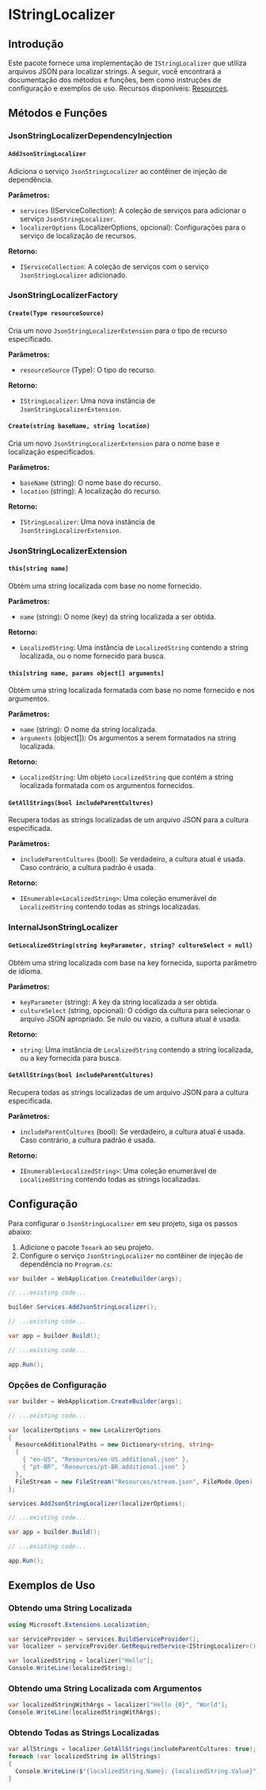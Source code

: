 # IStringLocalizer

## Introdução

Este pacote fornece uma implementação de `IStringLocalizer` que utiliza arquivos JSON para localizar strings. A seguir, você encontrará a documentação dos métodos e funções, bem como instruções de configuração e exemplos de uso. Recursos disponíveis: [Resources](./Resources.md).

## Métodos e Funções

### JsonStringLocalizerDependencyInjection

#### `AddJsonStringLocalizer`

Adiciona o serviço `JsonStringLocalizer` ao contêiner de injeção de dependência.

**Parâmetros:**

- `services` (IServiceCollection): A coleção de serviços para adicionar o serviço `JsonStringLocalizer`.
- `localizerOptions` (LocalizerOptions, opcional): Configurações para o serviço de localização de recursos.

**Retorno:**

- `IServiceCollection`: A coleção de serviços com o serviço `JsonStringLocalizer` adicionado.

### JsonStringLocalizerFactory

#### `Create(Type resourceSource)`

Cria um novo `JsonStringLocalizerExtension` para o tipo de recurso especificado.

**Parâmetros:**

- `resourceSource` (Type): O tipo do recurso.

**Retorno:**

- `IStringLocalizer`: Uma nova instância de `JsonStringLocalizerExtension`.

#### `Create(string baseName, string location)`

Cria um novo `JsonStringLocalizerExtension` para o nome base e localização especificados.

**Parâmetros:**

- `baseName` (string): O nome base do recurso.
- `location` (string): A localização do recurso.

**Retorno:**

- `IStringLocalizer`: Uma nova instância de `JsonStringLocalizerExtension`.

### JsonStringLocalizerExtension

#### `this[string name]`

Obtém uma string localizada com base no nome fornecido.

**Parâmetros:**

- `name` (string): O nome (key) da string localizada a ser obtida.

**Retorno:**

- `LocalizedString`: Uma instância de `LocalizedString` contendo a string localizada, ou o nome fornecido para busca.

#### `this[string name, params object[] arguments]`

Obtém uma string localizada formatada com base no nome fornecido e nos argumentos.

**Parâmetros:**

- `name` (string): O nome da string localizada.
- `arguments` (object[]): Os argumentos a serem formatados na string localizada.

**Retorno:**

- `LocalizedString`: Um objeto `LocalizedString` que contém a string localizada formatada com os argumentos fornecidos.

#### `GetAllStrings(bool includeParentCultures)`

Recupera todas as strings localizadas de um arquivo JSON para a cultura especificada.

**Parâmetros:**

- `includeParentCultures` (bool): Se verdadeiro, a cultura atual é usada. Caso contrário, a cultura padrão é usada.

**Retorno:**

- `IEnumerable<LocalizedString>`: Uma coleção enumerável de `LocalizedString` contendo todas as strings localizadas.

### InternalJsonStringLocalizer

#### `GetLocalizedString(string keyParameter, string? cultureSelect = null)`

Obtém uma string localizada com base na key fornecida, suporta parâmetro de idioma.

**Parâmetros:**

- `keyParameter` (string): A key da string localizada a ser obtida.
- `cultureSelect` (string, opcional): O código da cultura para selecionar o arquivo JSON apropriado. Se nulo ou vazio, a cultura atual é usada.

**Retorno:**

- `string`: Uma instância de `LocalizedString` contendo a string localizada, ou a key fornecida para busca.

#### `GetAllStrings(bool includeParentCultures)`

Recupera todas as strings localizadas de um arquivo JSON para a cultura especificada.

**Parâmetros:**

- `includeParentCultures` (bool): Se verdadeiro, a cultura atual é usada. Caso contrário, a cultura padrão é usada.

**Retorno:**

- `IEnumerable<LocalizedString>`: Uma coleção enumerável de `LocalizedString` contendo todas as strings localizadas.

## Configuração

Para configurar o `JsonStringLocalizer` em seu projeto, siga os passos abaixo:

1. Adicione o pacote `Tooark` ao seu projeto.
2. Configure o serviço `JsonStringLocalizer` no contêiner de injeção de dependência no `Program.cs`:

```csharp
var builder = WebApplication.CreateBuilder(args);

// ...existing code...

builder.Services.AddJsonStringLocalizer();

// ...existing code...

var app = builder.Build();

// ...existing code...

app.Run();
```

### Opções de Configuração

```csharp
var builder = WebApplication.CreateBuilder(args);

// ...existing code...

var localizerOptions = new LocalizerOptions
{
  ResourceAdditionalPaths = new Dictionary<string, string>
  {
    { "en-US", "Resources/en-US.additional.json" },
    { "pt-BR", "Resources/pt-BR.additional.json" }
  },
  FileStream = new FileStream("Resources/stream.json", FileMode.Open)
};

services.AddJsonStringLocalizer(localizerOptions);

// ...existing code...

var app = builder.Build();

// ...existing code...

app.Run();
```

## Exemplos de Uso

### Obtendo uma String Localizada

```csharp
using Microsoft.Extensions.Localization;

var serviceProvider = services.BuildServiceProvider();
var localizer = serviceProvider.GetRequiredService<IStringLocalizer>();

var localizedString = localizer["Hello"];
Console.WriteLine(localizedString);
```

### Obtendo uma String Localizada com Argumentos

```csharp
var localizedStringWithArgs = localizer["Hello {0}", "World"];
Console.WriteLine(localizedStringWithArgs);
```

### Obtendo Todas as Strings Localizadas

```csharp
var allStrings = localizer.GetAllStrings(includeParentCultures: true);
foreach (var localizedString in allStrings)
{
  Console.WriteLine($"{localizedString.Name}: {localizedString.Value}");
}
```
